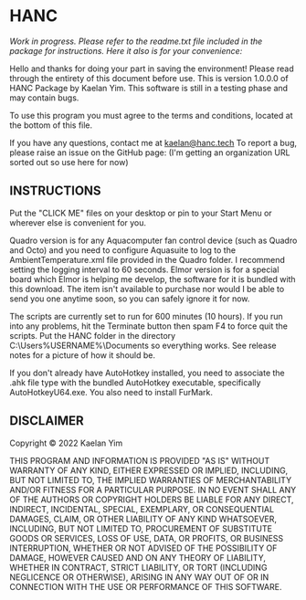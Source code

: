 # HANC
*Work in progress. Please refer to the readme.txt file included in the package for instructions. Here it also is for your convenience:*


Hello and thanks for doing your part in saving the environment!
Please read through the entirety of this document before use.
This is version 1.0.0.0 of HANC Package by Kaelan Yim.
This software is still in a testing phase and may contain bugs.

To use this program you must agree to the terms and conditions,
located at the bottom of this file.

If you have any questions, contact me at kaelan@hanc.tech
To report a bug, please raise an issue on the GitHub page:
(I'm getting an organization URL sorted out so use here for now)


INSTRUCTIONS
---
Put the "CLICK ME" files on your desktop or pin to your Start Menu or wherever else is convenient for you.

Quadro version is for any Aquacomputer fan control device (such as Quadro and Octo) and you need to configure Aquasuite to log to the AmbientTemperature.xml file provided in the Quadro folder. I recommend setting the logging interval to 60 seconds.
Elmor version is for a special board which Elmor is helping me develop, the software for it is bundled with this download. The item isn't available to purchase nor would I be able to send you one anytime soon, so you can safely ignore it for now.

The scripts are currently set to run for 600 minutes (10 hours). If you run into any problems, hit the Terminate button then spam F4 to force quit the scripts.
Put the HANC folder in the directory C:\Users\%USERNAME%\Documents so everything works. See release notes for a picture of how it should be.

If you don't already have AutoHotkey installed, you need to associate the .ahk file type with the bundled AutoHotkey executable, specifically AutoHotkeyU64.exe. You also need to install FurMark.


DISCLAIMER
---
Copyright © 2022 Kaelan Yim

THIS PROGRAM AND INFORMATION IS PROVIDED "AS IS" WITHOUT WARRANTY
OF ANY KIND, EITHER EXPRESSED OR IMPLIED, INCLUDING, BUT NOT
LIMITED TO, THE IMPLIED WARRANTIES OF MERCHANTABILITY AND/OR
FITNESS FOR A PARTICULAR PURPOSE. IN NO EVENT SHALL ANY OF THE
AUTHORS OR COPYRIGHT HOLDERS BE LIABLE FOR ANY DIRECT, INDIRECT,
INCIDENTAL, SPECIAL, EXEMPLARY, OR CONSEQUENTIAL DAMAGES, CLAIM,
OR OTHER LIABILITY OF ANY KIND WHATSOEVER, INCLUDING, BUT NOT
LIMITED TO, PROCUREMENT OF SUBSTITUTE GOODS OR SERVICES, LOSS OF
USE, DATA, OR PROFITS, OR BUSINESS INTERRUPTION, WHETHER OR NOT
ADVISED OF THE POSSIBILITY OF DAMAGE, HOWEVER CAUSED AND ON ANY
THEORY OF LIABILITY, WHETHER IN CONTRACT, STRICT LIABILITY, OR
TORT (INCLUDING NEGLICENCE OR OTHERWISE), ARISING IN ANY WAY OUT
OF OR IN CONNECTION WITH THE USE OR PERFORMANCE OF THIS SOFTWARE.
